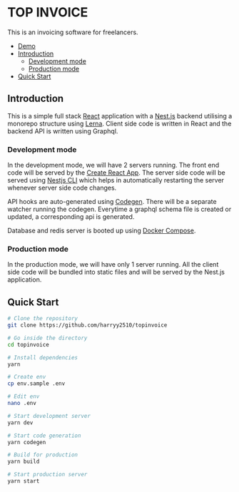 # TOP INVOICE

This is an invoicing software for freelancers.

- [Demo](https://topinvoice.in)
- [Introduction](#introduction)
  - [Development mode](#development-mode)
  - [Production mode](#production-mode)
- [Quick Start](#quick-start)

## Introduction

This is a simple full stack [React](https://reactjs.org/) application with a [Nest.js](https://nestjs.com) backend utilising a monorepo structure using [Lerna](https://lerna.com). Client side code is written in React and the backend API is written using Graphql.

### Development mode

In the development mode, we will have 2 servers running. The front end code will be served by the [Create React App](https://github.com/facebook/create-react-app). The server side code will be served using [Nestjs CLI](https://docs.nestjs.com/cli/overview) which helps in automatically restarting the server whenever server side code changes.

API hooks are auto-generated using [Codegen](https://www.graphql-code-generator.com). There will be a separate watcher running the codegen. Everytime a graphql schema file is created or updated, a corresponding api is generated.

Database and redis server is booted up using [Docker Compose](https://docs.docker.com/compose).

### Production mode

In the production mode, we will have only 1 server running. All the client side code will be bundled into static files and will be served by the Nest.js application.

## Quick Start

```bash
# Clone the repository
git clone https://github.com/harryy2510/topinvoice

# Go inside the directory
cd topinvoice

# Install dependencies
yarn

# Create env
cp env.sample .env

# Edit env
nano .env

# Start development server
yarn dev

# Start code generation
yarn codegen

# Build for production
yarn build

# Start production server
yarn start
```
